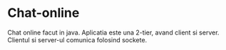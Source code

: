 # Chat-online
Chat online facut in java. Aplicatia este una 2-tier, avand client si server. Clientul si server-ul comunica folosind sockete.
